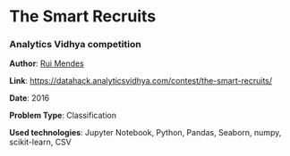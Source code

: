 # The Smart Recruits

### Analytics Vidhya competition 

**Author**: [Rui Mendes](https://github.com/rui-mendes)

**Link**: https://datahack.analyticsvidhya.com/contest/the-smart-recruits/

**Date**: 2016

**Problem Type**: Classification

**Used technologies**: Jupyter Notebook, Python, Pandas, Seaborn, numpy, scikit-learn, CSV
